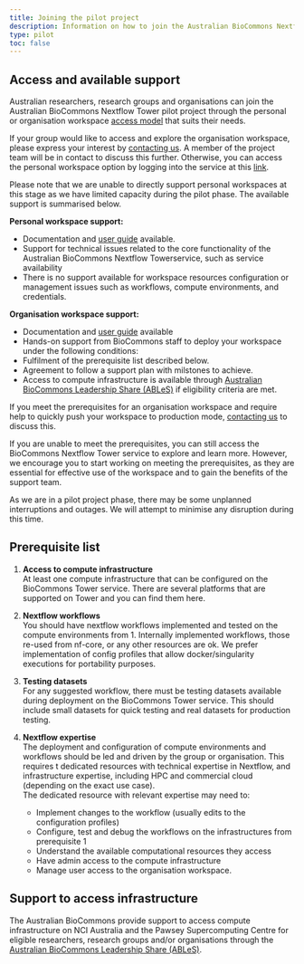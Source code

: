 ```yaml
---
title: Joining the pilot project
description: Information on how to join the Australian BioCommons Nextflow Tower pilot project.
type: pilot
toc: false
---
```


## Access and available support

Australian researchers, research groups and organisations can join the Australian BioCommons Nextflow Tower pilot project through the personal or organisation workspace [access model](main/access-models.md) that suits their needs.

If your group would like to access and explore the organisation workspace, please express your interest by [contacting us](/main/contact_us.md). A member of the project team will be in contact to discuss this further. Otherwise, you can access the personal workspace option by logging into the service at this [link](https://tower.services.biocommons.org.au).

Please note that we are unable to directly support personal workspaces at this stage as we have limited capacity during the pilot phase. The available support is summarised below.

**Personal workspace support:**

-   Documentation and [user guide](tower/user-guide/index.md) available. 
-   Support for technical issues related to the core functionality of the Australian BioCommons Nextflow Towerservice, such as service availability
-   There is no support available for workspace resources configuration or management issues such as workflows, compute environments, and credentials.

**Organisation workspace support:**

-   Documentation and [user guide](/tower/user-guide/index.md) available
-   Hands-on support from BioCommons staff to deploy your workspace under the following conditions:
-   Fulfilment of the prerequisite list described below.
-   Agreement to follow a support plan with milstones to achieve.
-   Access to compute infrastructure is available through [Australian BioCommons Leadership Share (ABLeS)](https://australianbiocommons.github.io/ables/) if eligibility criteria are met.

If you meet the prerequisites for an organisation workspace and require help to quickly push your workspace to production mode, [contacting us](/main/contact_us.md) to discuss this.

If you are unable to meet the prerequisites, you can still access the BioCommons Nextflow Tower service to explore and learn more. However, we encourage you to start working on meeting the prerequisites, as they are essential for effective use of the workspace and to gain the benefits of the support team.

As we are in a pilot project phase, there may be some unplanned interruptions and outages. We will attempt to minimise any disruption during this time.  

## Prerequisite list

1.  **Access to compute infrastructure**\
    At least one compute infrastructure that can be configured on the BioCommons Tower service. There are several platforms that are supported on Tower and you can find them here.

2.  **Nextflow workflows**\
    You should have nextflow workflows implemented and tested on the compute environments from 1. Internally implemented workflows, those re-used from nf-core, or any other resources are ok. We prefer implementation of config profiles that allow docker/singularity executions for portability purposes.

3.  **Testing datasets**\
    For any suggested workflow, there must be testing datasets available during deployment on the BioCommons Tower service. This should include small datasets for quick testing and real datasets for production testing.

4.  **Nextflow expertise**\
    The deployment and configuration of compute environments and workflows should be led and driven by the group or organisation. This requires t dedicated resources with technical expertise in Nextflow, and infrastructure expertise, including HPC and commercial cloud (depending on the exact use case).\
    The dedicated resource with relevant expertise may need to:

    -   Implement changes to the workflow (usually edits to the configuration profiles)
    -   Configure, test and debug the workflows on the infrastructures from prerequisite 1
    -   Understand the available computational resources they access
    -   Have admin access to the compute infrastructure
    -   Manage user access to the organisation workspace.



## Support to access infrastructure 

The Australian BioCommons provide support to access compute infrastructure on NCI Australia and the Pawsey Supercomputing Centre for eligible researchers, research groups and/or organisations through the [Australian BioCommons Leadership Share (ABLeS)](https://australianbiocommons.github.io/ables/).



